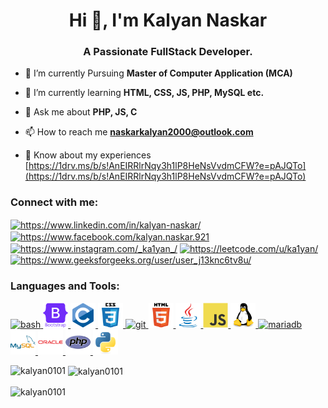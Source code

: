 <h1 align="center">Hi 👋, I'm Kalyan Naskar</h1>
<h3 align="center">A Passionate FullStack Developer.</h3>

- 🔭 I’m currently Pursuing **Master of Computer Application (MCA)**

- 🌱 I’m currently learning **HTML, CSS, JS, PHP, MySQL etc.**

- 💬 Ask me about **PHP, JS, C**

- 📫 How to reach me **naskarkalyan2000@outlook.com**

- 📄 Know about my experiences [https://1drv.ms/b/s!AnEIRRlrNqy3h1lP8HeNsVvdmCFW?e=pAJQTo](https://1drv.ms/b/s!AnEIRRlrNqy3h1lP8HeNsVvdmCFW?e=pAJQTo)

<h3 align="left">Connect with me:</h3>
<p align="left">
<a href="https://linkedin.com/in/https://www.linkedin.com/in/kalyan-naskar/" target="blank"><img align="center" src="https://raw.githubusercontent.com/rahuldkjain/github-profile-readme-generator/master/src/images/icons/Social/linked-in-alt.svg" alt="https://www.linkedin.com/in/kalyan-naskar/" height="30" width="40" /></a>
<a href="https://fb.com/https://www.facebook.com/kalyan.naskar.921" target="blank"><img align="center" src="https://raw.githubusercontent.com/rahuldkjain/github-profile-readme-generator/master/src/images/icons/Social/facebook.svg" alt="https://www.facebook.com/kalyan.naskar.921" height="30" width="40" /></a>
<a href="https://instagram.com/https://www.instagram.com/_ka1yan_/" target="blank"><img align="center" src="https://raw.githubusercontent.com/rahuldkjain/github-profile-readme-generator/master/src/images/icons/Social/instagram.svg" alt="https://www.instagram.com/_ka1yan_/" height="30" width="40" /></a>
<a href="https://www.leetcode.com/https://leetcode.com/u/ka1yan/" target="blank"><img align="center" src="https://raw.githubusercontent.com/rahuldkjain/github-profile-readme-generator/master/src/images/icons/Social/leet-code.svg" alt="https://leetcode.com/u/ka1yan/" height="30" width="40" /></a>
<a href="https://auth.geeksforgeeks.org/user/https://www.geeksforgeeks.org/user/user_j13knc6tv8u/" target="blank"><img align="center" src="https://raw.githubusercontent.com/rahuldkjain/github-profile-readme-generator/master/src/images/icons/Social/geeks-for-geeks.svg" alt="https://www.geeksforgeeks.org/user/user_j13knc6tv8u/" height="30" width="40" /></a>
</p>

<h3 align="left">Languages and Tools:</h3>
<p align="left"> <a href="https://www.gnu.org/software/bash/" target="_blank" rel="noreferrer"> <img src="https://www.vectorlogo.zone/logos/gnu_bash/gnu_bash-icon.svg" alt="bash" width="40" height="40"/> </a> <a href="https://getbootstrap.com" target="_blank" rel="noreferrer"> <img src="https://raw.githubusercontent.com/devicons/devicon/master/icons/bootstrap/bootstrap-plain-wordmark.svg" alt="bootstrap" width="40" height="40"/> </a> <a href="https://www.cprogramming.com/" target="_blank" rel="noreferrer"> <img src="https://raw.githubusercontent.com/devicons/devicon/master/icons/c/c-original.svg" alt="c" width="40" height="40"/> </a> <a href="https://www.w3schools.com/css/" target="_blank" rel="noreferrer"> <img src="https://raw.githubusercontent.com/devicons/devicon/master/icons/css3/css3-original-wordmark.svg" alt="css3" width="40" height="40"/> </a> <a href="https://git-scm.com/" target="_blank" rel="noreferrer"> <img src="https://www.vectorlogo.zone/logos/git-scm/git-scm-icon.svg" alt="git" width="40" height="40"/> </a> <a href="https://www.w3.org/html/" target="_blank" rel="noreferrer"> <img src="https://raw.githubusercontent.com/devicons/devicon/master/icons/html5/html5-original-wordmark.svg" alt="html5" width="40" height="40"/> </a> <a href="https://www.java.com" target="_blank" rel="noreferrer"> <img src="https://raw.githubusercontent.com/devicons/devicon/master/icons/java/java-original.svg" alt="java" width="40" height="40"/> </a> <a href="https://developer.mozilla.org/en-US/docs/Web/JavaScript" target="_blank" rel="noreferrer"> <img src="https://raw.githubusercontent.com/devicons/devicon/master/icons/javascript/javascript-original.svg" alt="javascript" width="40" height="40"/> </a> <a href="https://www.linux.org/" target="_blank" rel="noreferrer"> <img src="https://raw.githubusercontent.com/devicons/devicon/master/icons/linux/linux-original.svg" alt="linux" width="40" height="40"/> </a> <a href="https://mariadb.org/" target="_blank" rel="noreferrer"> <img src="https://www.vectorlogo.zone/logos/mariadb/mariadb-icon.svg" alt="mariadb" width="40" height="40"/> </a> <a href="https://www.mysql.com/" target="_blank" rel="noreferrer"> <img src="https://raw.githubusercontent.com/devicons/devicon/master/icons/mysql/mysql-original-wordmark.svg" alt="mysql" width="40" height="40"/> </a> <a href="https://www.oracle.com/" target="_blank" rel="noreferrer"> <img src="https://raw.githubusercontent.com/devicons/devicon/master/icons/oracle/oracle-original.svg" alt="oracle" width="40" height="40"/> </a> <a href="https://www.php.net" target="_blank" rel="noreferrer"> <img src="https://raw.githubusercontent.com/devicons/devicon/master/icons/php/php-original.svg" alt="php" width="40" height="40"/> </a> <a href="https://www.python.org" target="_blank" rel="noreferrer"> <img src="https://raw.githubusercontent.com/devicons/devicon/master/icons/python/python-original.svg" alt="python" width="40" height="40"/> </a> </p>

<p><img align="left" src="https://github-readme-stats.vercel.app/api/top-langs?username=kalyan0101&show_icons=true&locale=en&layout=compact" alt="kalyan0101" /></p>

<p>&nbsp;<img align="center" src="https://github-readme-stats.vercel.app/api?username=kalyan0101&show_icons=true&locale=en" alt="kalyan0101" /></p>

<p><img align="center" src="https://github-readme-streak-stats.herokuapp.com/?user=kalyan0101&" alt="kalyan0101" /></p>
